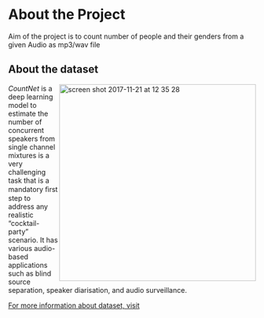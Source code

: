 # About the Project

Aim of the project is to count number of people and their genders from a given Audio as mp3/wav file

## About the dataset

<img width="400" align="right" alt="screen shot 2017-11-21 at 12 35 28" src="https://user-images.githubusercontent.com/72940/33071669-be6c35b2-cebc-11e7-8822-9b998ad1ea09.png">

_CountNet_ is a deep learning model to estimate the number of concurrent speakers from single channel mixtures is a very challenging task that is a mandatory ﬁrst step to address any realistic “cocktail-party” scenario. It has various audio-based applications such as blind source separation, speaker diarisation, and audio surveillance.

[For more information about dataset, visit ](https://github.com/faroit/CountNet/blob/master/README.md)



